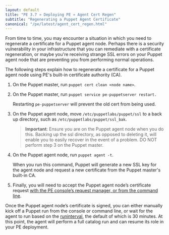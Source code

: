 ```yaml
---
layout: default
title: "PE 3.7 » Deploying PE » Agent Cert Regen"
subtitle: "Regenerating a Puppet Agent Certificate"
canonical: "/pe/latest/agent_cert_regen.html"
---
```


From time to time, you may encounter a situation in which you need to regenerate a certificate for a Puppet agent node. Perhaps there is a security vulnerability in your infrastructure that you can remediate with a certificate regeneration, or maybe you're receiving strange SSL errors on your Puppet agent node that are preventing you from performing normal operations. 

The following steps explain how to regenerate a certificate for a Puppet agent node using PE's built-in certificate authority (CA).

1. On the Puppet master, run `puppet cert clean <node name>`.

2. On the Puppet master, run `puppet service pe-puppetserver restart.`

     Restarting `pe-puppetserver` will prevent the old cert from being used. 

3. On the Puppet agent node, move `/etc/puppetlabs/puppet/ssl` to a back up directory, such as `/etc/puppetlabs/puppet/ssl_bak`. 

   >**Important**: Ensure you are on the Puppet agent node when you do this. Backing up the ssl directory, as opposed to deleting it, will enable you to easily recover in the event of a problem. DO NOT perform step 3 on the Puppet master.

4. On the Puppet agent node, run `puppet agent -t`. 

   When you run this command, Puppet will generate a new SSL key for the agent node and request a new certificate from the Puppet master's built-in CA.

5. Finally, you will need to accept the Puppet agent node’s certificate request [with the PE console’s request manager, or from the command line](./console_cert_mgmt.html#rejecting-and-approving-nodes). 

Once the Puppet agent node’s certificate is signed, you can either manually kick off a Puppet run from the console or command line, or wait for the agent to run based on the [runinterval](/references/3.7.latest/configuration.html#runinterval), the default of which is 30 minutes. At this point, the agent will perform a full catalog run and can resume its role in your PE deployment. 
